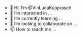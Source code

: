 - 👋 Hi, I’m @VinLucaKopprasch
- 👀 I’m interested in ...
- 🌱 I’m currently learning ...
- 💞️ I’m looking to collaborate on ...
- 📫 How to reach me ...

<!---
VinLucaKopprasch/VinLucaKopprasch is a ✨ special ✨ repository because its `README.md` (this file) appears on your GitHub profile.
You can click the Preview link to take a look at your changes.
--->
